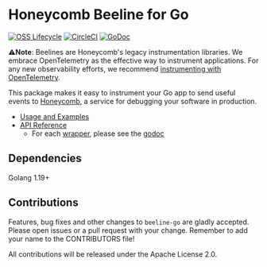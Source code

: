 # Honeycomb Beeline for Go

[![OSS Lifecycle](https://img.shields.io/osslifecycle/honeycombio/beeline-go?color=success)](https://github.com/honeycombio/home/blob/main/honeycomb-oss-lifecycle-and-practices.md)
[![CircleCI](https://circleci.com/gh/honeycombio/beeline-go.svg?style=shield)](https://circleci.com/gh/honeycombio/beeline-go)
[![GoDoc](https://godoc.org/github.com/honeycombio/beeline-go?status.svg)](https://godoc.org/github.com/honeycombio/beeline-go)

⚠️**Note**: Beelines are Honeycomb's legacy instrumentation libraries. We embrace OpenTelemetry as the effective way to instrument applications. For any new observability efforts, we recommend [instrumenting with OpenTelemetry](https://docs.honeycomb.io/getting-data-in/opentelemetry/go-distro/).

This package makes it easy to instrument your Go app to send useful events to [Honeycomb](https://www.honeycomb.io), a service for debugging your software in production.
- [Usage and Examples](https://docs.honeycomb.io/getting-data-in/beelines/go-beeline/)
- [API Reference](https://godoc.org/github.com/honeycombio/beeline-go)
  - For each [wrapper](wrappers/), please see the [godoc](https://godoc.org/github.com/honeycombio/beeline-go#pkg-subdirectories)

## Dependencies

Golang 1.19+

## Contributions

Features, bug fixes and other changes to `beeline-go` are gladly accepted. Please
open issues or a pull request with your change. Remember to add your name to the
CONTRIBUTORS file!

All contributions will be released under the Apache License 2.0.
